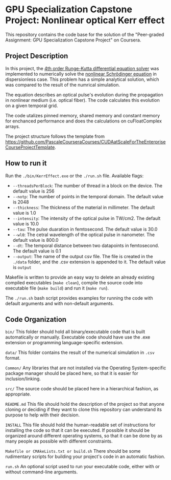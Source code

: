 # GPU Specialization Capstone Project: Nonlinear optical Kerr effect
This repository contains the code base for the solution of the "Peer-graded Assignment: GPU Specialization Capstone Project" on Coursera.

## Project Description

In this project, the [4th order Runge-Kutta differential equation solver](https://en.wikipedia.org/wiki/Runge%E2%80%93Kutta_methods) was implemented to numerically solve the [nonlinear Schrödinger equation](https://en.wikipedia.org/wiki/Nonlinear_Schr%C3%B6dinger_equation) in dispersionless case. This problem has a simple analytical solution, which was compared to the result of the numrical simulation.

The equation describes an optical pulse's evolution during the propagation in nonlinear medium (i.e. optical fiber). The code calculates this evolution on a given temporal grid.

The code utalizes pinned memory, shared memory and constant memory for enchanced performance and does the calculations on cuFloatComplex arrays.

The project structure follows the template from https://github.com/PascaleCourseraCourses/CUDAatScaleForTheEnterpriseCourseProjectTemplate.

## How to run it

Run the `./bin/KerrEffect.exe` or the `./run.sh` file. Available flags:

- `--threadsPerBlock`:  The number of thread in a block on the device. The default value is 256
- `--notp`:  The number of points in the temporal domain. The default value is 2048
- `--thickness`:  The thickness of the material in millimeter. The default value is 1.0
- `--intensity`:  The intensity of the optical pulse in TW/cm2. The default value is 10.0
- `--tau`:  The pulse duaration in femtosecond. The default value is 30.0
- `--wl0`:  The cetral wavelength of the optical pulse in nanometer. The default value is 800.0
- `--dt`:  The temporal distance between two datapoints in femtosecond. The default value is 0.1
- `--output`:  The name of the output csv file. The file is created in the `./data` folder, and the .csv extension is appended to it. The default value is `output`

Makefile is written to provide an easy way to delete an already existing compiled executables (`make clean`), compile the source code into executable file (`make build`) and run it (`make run`).

The `./run.sh` bash script provides examples for running the code with default arguments and with non-default arguments.

## Code Organization

```bin/```
This folder should hold all binary/executable code that is built automatically or manually. Executable code should have use the .exe extension or programming language-specific extension.

```data/```
This folder contains the result of the numerical simulation in `.csv` format.

```Common/```
Any libraries that are not installed via the Operating System-specific package manager should be placed here, so that it is easier for inclusion/linking.

```src/```
The source code should be placed here in a hierarchical fashion, as appropriate.

```README.md```
This file should hold the description of the project so that anyone cloning or deciding if they want to clone this repository can understand its purpose to help with their decision.

```INSTALL```
This file should hold the human-readable set of instructions for installing the code so that it can be executed. If possible it should be organized around different operating systems, so that it can be done by as many people as possible with different constraints.

```Makefile or CMAkeLists.txt or build.sh```
There should be some rudimentary scripts for building your project's code in an automatic fashion.

```run.sh```
An optional script used to run your executable code, either with or without command-line arguments.
